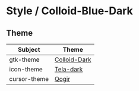 

# Style / Colloid-Blue-Dark


## Theme

| Subject | Theme |
| --- | --- |
| gtk-theme | [Colloid-Dark](https://github.com/vinceliuice/Colloid-gtk-theme) |
| icon-theme | [Tela-dark](https://github.com/vinceliuice/Tela-icon-theme) |
| cursor-theme | [Qogir](https://github.com/vinceliuice/Qogir-icon-theme/tree/master/src/cursors) |
